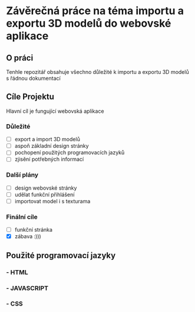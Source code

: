 # Závěrečná práce na téma importu a exportu 3D modelů do webovské aplikace

## O práci <a name = "prace"></a>

Tenhle repozitář obsahuje všechno důležité k importu a exportu 3D modelů s řádnou dokumentací

## Cíle Projektu <a name = "cile"></a>

Hlavní cíl je fungující webovská aplikace

### Důležité
- [ ] export a import 3D modelů
- [ ] aspoň základní design stránky
- [ ] pochopení použitých programovacích jazyků
- [ ] zjisění potřebných informací
### Další plány
- [ ] design webovské stránky
- [ ] udělat funkční přihlášení
- [ ] importovat model i s texturama
### Finální cíle
- [ ] funkční stránka
- [x] zábava :)))

## Použité programovací jazyky <a name = "jazyky"></a>
### - HTML
### - JAVASCRIPT
### - CSS

